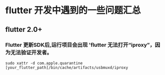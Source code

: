 # flutter 开发中遇到的一些问题汇总

## flutter 2.0+ 

###  Flutter 更新SDK后,运行项目会出现 'flutter 无法打开“iproxy”，因为无法验证开发者。
```
sudo xattr -d com.apple.quarantine [your_flutter_path]/bin/cache/artifacts/usbmuxd/iproxy
```